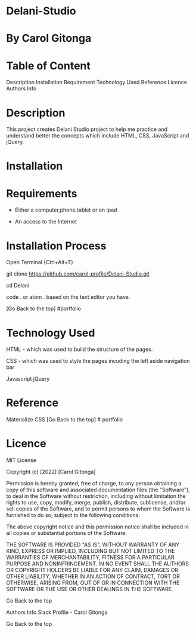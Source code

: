 # Delani-Studio
# By Carol Gitonga


# Table of Content
Description
Installation Requirement
Technology Used
Reference
Licence
Authors Info
# Description
This project creates Delani Studio project to help me practice and understand better the concepts which include HTML, CSS, JavaScript and jQuery.
# Installation
# Requirements
* Either a computer,phone,tablet or an Ipad

* An access to the Internet

# Installation Process
Open Terminal {Ctrl+Alt+T}

git clone https://github.com/carol-profile/Delani-Studio.git

cd Delani

code . or atom . based on the text editor you have.

[Go Back to the top] #portfolio

# Technology Used
HTML - which was used to build the structure of the pages.

CSS - which was used to style the pages incuding the left aside navigation bar

Javascript
jQuery

# Reference
Materialize CSS
[Go Back to the top] # portfolio

# Licence
MIT License

Copyright (c) [2022] [Carol Gitonga]

Permission is hereby granted, free of charge, to any person obtaining a copy of this software and associated documentation files (the "Software"), to deal in the Software without restriction, including without limitation the rights to use, copy, modify, merge, publish, distribute, sublicense, and/or sell copies of the Software, and to permit persons to whom the Software is furnished to do so, subject to the following conditions:

The above copyright notice and this permission notice shall be included in all copies or substantial portions of the Software.

THE SOFTWARE IS PROVIDED "AS IS", WITHOUT WARRANTY OF ANY KIND, EXPRESS OR IMPLIED, INCLUDING BUT NOT LIMITED TO THE WARRANTIES OF MERCHANTABILITY, FITNESS FOR A PARTICULAR PURPOSE AND NONINFRINGEMENT. IN NO EVENT SHALL THE AUTHORS OR COPYRIGHT HOLDERS BE LIABLE FOR ANY CLAIM, DAMAGES OR OTHER LIABILITY, WHETHER IN AN ACTION OF CONTRACT, TORT OR OTHERWISE, ARISING FROM, OUT OF OR IN CONNECTION WITH THE SOFTWARE OR THE USE OR OTHER DEALINGS IN THE SOFTWARE.

Go Back to the top

Authors Info
Slack Profile - Carol Gitonga

Go Back to the top